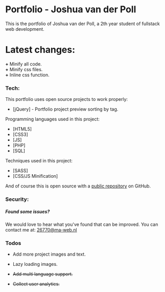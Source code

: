 # Portfolio - Joshua van der Poll

This is the portfolio of Joshua van der Poll, a 2th year student of fullstack web development.


# Latest changes:
  <b>+</b> Minify all code.<br>
  <b>+</b> Minify css files.<br>
  <b>+</b> Inline css function.<br>

### Tech:
This portfolio uses open source projects to work properly:
* [jQuery] - Portfolio project preview sorting by tag.

Programming languages used in this project:
* [HTML5]
* [CSS3]
* [JS]
* [PHP]
* [SQL]

Techniques used in this project:
* [SASS]
* [CSS/JS Minification]

And of course this is open source with a [public repository][repos]
 on GitHub.

### Security:
##### Found some issues?

We would love to hear what you've found that can be improved. You can contact me at:
26770@ma-web.nl

### Todos
 - Add more project images and text.
 - Lazy loading images.
 - <del>Add multi language support.</del>
 - <del>Collect user analytics.</del>

   [repos]: <https://github.com/Luseres/Portfolio>
